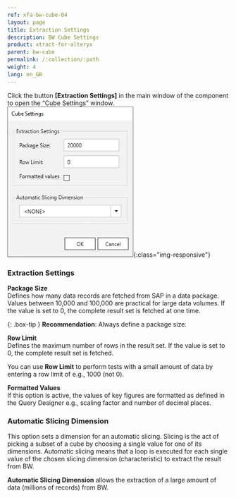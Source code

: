 ```yaml
---
ref: xfa-bw-cube-04
layout: page
title: Extraction Settings
description: BW Cube Settings
product: xtract-for-alteryx
parent: bw-cube
permalink: /:collection/:path
weight: 4
lang: en_GB
---
```


Click the button **[Extraction Settings]** in the main window of the component to open the “Cube Settings” window.
![XU_BWCube_Settings](/img/content/XU_BWCube_Settings1.png){:class="img-responsive"}

### Extraction Settings

**Package Size** <br> 
Defines how many data records are fetched from SAP in a data package.
Values between 10,000 and 100,000 are practical for large data volumes.
If the value is set to 0, the complete result set is fetched at one time.

{: .box-tip }
**Recommendation**: Always define a package size.

**Row Limit** <br>
Defines the maximum number of rows in the result set.
If the value is set to 0, the complete result set is fetched.

You can use **Row Limit** to perform tests with a small amount of data by entering a row limit of e.g., 1000 (not 0).

**Formatted Values** <br>
If this option is active, the values of key figures are formatted as defined in the Query Designer e.g., scaling factor and number of decimal places.


### Automatic Slicing Dimension

This option sets a dimension for an automatic slicing. 
Slicing is the act of picking a subset of a cube by choosing a single value for one of its dimensions. 
Automatic slicing means that a loop is executed for each single value of the chosen slicing dimension (characteristic) to extract the result from BW. 

**Automatic Slicing Dimension** allows the extraction of a large amount of data (millions of records) from BW.

